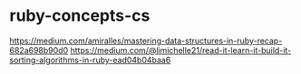 # ruby-concepts-cs

https://medium.com/amiralles/mastering-data-structures-in-ruby-recap-682a698b90d0
https://medium.com/@limichelle21/read-it-learn-it-build-it-sorting-algorithms-in-ruby-ead04b04baa6
